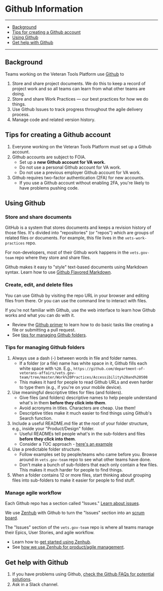 # Github Information

<hr>

* [Background](#background)
* [Tips for creating a Github account](#tips-for-creating-a-github-account)
* [Using Github](#using-github)
* [Get help with Github](#get-help-with-github)

<hr>

## Background

Teams working on the Veteran Tools Platform use [Github](https://github.com/department-of-veterans-affairs) to

1. Store and share project documents. We do this to keep a record of project work and so all teams can learn from what other teams are doing.
2. Store and share Work Practices &#8212; our best practices for how we do things.
3. Use Github Issues to track progress throughout the agile delivery process.
4. Manage code and related version history.


## Tips for creating a Github account

1. Everyone working on the Veteran Tools Platform must set up a Github account.
1. Github accounts are subject to FOIA.
    * Set up a **new Github account for VA work.**
    * Do not use a personal Github account for VA work.
    * Do not use a previous employer Github account for VA work.
1. Github requires two-factor authentication (2FA) for new accounts.
    * If you use a Github account without enabling 2FA, you're likely to have problems pushing code.

## Using Github

### Store and share documents

GitHub is a system that stores documents and keeps a revision history of those files. It's divided into "repositories" (or "repos") which are groups of related files or documents. For example, this file lives in the ```vets-work-practices``` repo.

For non-developers, most of their Github work happens in the ```vets.gov-team``` repo where they store and share files.

Github makes it easy to "style" text-based documents using Markdown syntax. Learn how to use [Github Flavored Markdown](https://guides.github.com/features/mastering-markdown/).


### Create, edit, and delete files

You can use Github by visiting the repo URL in your browser and editing files from there. Or you can use the command line to interact with files.

If you're not familiar with Github, use the web interface to learn how Github works and what you can do with it.

* Review the [Github primer](github-primer.md) to learn how to do basic tasks like creating a file or submitting a pull request.
* See [tips for managing Github folders](#tips-for-managing-github-folders).


### Tips for managing Github folders

1. Always use a dash (-) between words in file and folder names.
    * If a folder (or a file) name has white space in it, Github fills each white space with ```%20```. E.g., ```https://github.com/department-of-veterans-affairs/vets.gov-team/tree/master/Work%20Practices/Accessibility%20and%20508```
    * This makes it hard for people to read Github URLs and even harder to type them (e.g., if you're on your mobile device).
1. Use meaningful descriptive titles for files (and folders).
    * Give files (and folders) descriptive names to help people understand what's in them **before they click into them**.
    * Avoid acronyms in titles. Characters are cheap. Use them!
    * Descriptive titles make it much easier to find things using Github's Search function.
1. Include a useful README.md file at the root of your folder structure, e.g., inside your "Product/Design" folder.
    * Useful READMEs tell people what's in the sub-folders and files **before they click into them**.
    * Consider a TOC approach - [here's an example](https://github.com/department-of-veterans-affairs/vets.gov-team/tree/master/Work%20Practices/Research)
1. Use a predictable folder structure.
    * Follow examples set by people/teams who came before you. Browse around in ```vets.gov-team``` repo to see what other teams have done.
    * Don't make a bunch of sub-folders that each only contain a few files. This makes it much harder for people to find things.
1. When a folder contains 12 or more files, start thinking about grouping files into sub-folders to make it easier for people to find stuff.


### Manage agile workflow

Each Github repo has a section called "Issues." [Learn about issues](https://guides.github.com/features/issues/).

We use [Zenhub](https://www.zenhub.com) with Github to turn the "Issues" section into an [scrum board](https://en.wikipedia.org/wiki/Scrum_(software_development)).

The "Issues" section of the ```vets.gov-team``` repo is where all teams manage their Epics, User Stories, and agile workflow.

* Learn how to [get started using Zenhub](https://github.com/department-of-veterans-affairs/vets.gov-team/blob/master/Work%20Practices/Onboarding%20and%20Offboarding/zenhub_onboarding.pdf).
* See [how we use Zenhub for product/agile management](https://github.com/department-of-veterans-affairs/vets.gov-team/blob/master/Work%20Practices/Product%20Management/zenhub_product_management.pdf).


## Get help with Github

1. If you have problems using Github, [check the Github FAQs for potential solutions](../faqs.md#github).
2. Ask in a Slack channel.
